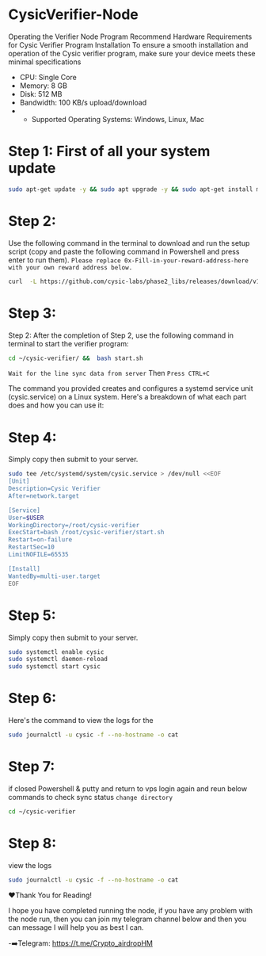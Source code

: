 # CysicVerifier-Node

Operating the Verifier Node Program
Recommend Hardware Requirements for Cysic Verifier Program Installation
To ensure a smooth installation and operation of the Cysic verifier program,
make sure your device meets these minimal specifications

- CPU: Single Core
- Memory: 8 GB
- Disk: 512 MB
- Bandwidth: 100 KB/s upload/download
- - Supported Operating Systems: Windows, Linux, Mac

# Step 1: First of all your system update
 ```bash
sudo apt-get update -y && sudo apt upgrade -y && sudo apt-get install make screen build-essential unzip lz4 gcc git jq -y
```
# Step 2: 
Use the following command in the terminal to download and run the setup script
(copy and paste the following command in Powershell and press enter to run them).
`Please replace 0x-Fill-in-your-reward-address-here with your own reward address below.`
```bash
curl  -L https://github.com/cysic-labs/phase2_libs/releases/download/v1.0.0/setup_linux.sh > ~/setup_linux.sh &&  bash ~/setup_linux.sh < EVM-WALLET >
```
# Step 3: 
Step 2: After the completion of Step 2, 
use the following command in terminal to start the verifier program:
```bash
cd ~/cysic-verifier/ &&  bash start.sh
```
`Wait for the line sync data from server` Then `Press CTRL+C`

The command you provided creates and configures a systemd service unit (cysic.service) 
on a Linux system. Here's a breakdown of what each part does and how you can use it:

# Step 4: 
Simply copy then submit to your server.
```bash
sudo tee /etc/systemd/system/cysic.service > /dev/null <<EOF
[Unit]
Description=Cysic Verifier
After=network.target

[Service]
User=$USER
WorkingDirectory=/root/cysic-verifier
ExecStart=bash /root/cysic-verifier/start.sh
Restart=on-failure
RestartSec=10
LimitNOFILE=65535

[Install]
WantedBy=multi-user.target
EOF
```
# Step 5: 
Simply copy then submit to your server.
```bash
sudo systemctl enable cysic
sudo systemctl daemon-reload
sudo systemctl start cysic
```
# Step 6:
Here's the command to view the logs for the
```bash
sudo journalctl -u cysic -f --no-hostname -o cat
```
# Step 7:
if closed Powershell & putty and return to vps login again and reun below commands to check sync status 
`change directory`
```bash
cd ~/cysic-verifier
```
# Step 8:
view the logs
```bash
sudo journalctl -u cysic -f --no-hostname -o cat
```
❤️Thank You for Reading!

I hope you have completed running the node,
if you have any problem with the node run,
then you can join my telegram channel below
and then you can message I will help you as best I can.

-➡️Telegram: https://t.me/Crypto_airdropHM

